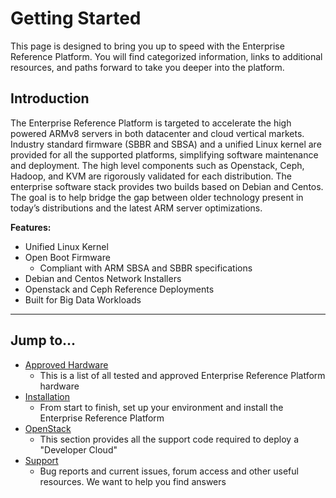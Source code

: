 # Getting Started

This page is designed to bring you up to speed with the Enterprise Reference Platform. You will find categorized information, links to additional resources, and paths forward to take you deeper into the platform.

## Introduction

The Enterprise Reference Platform is targeted to accelerate the high powered ARMv8 servers in both datacenter and cloud vertical markets. Industry standard firmware (SBBR and SBSA) and a unified Linux kernel are provided for all the supported platforms, simplifying software maintenance and deployment. The high level components such as Openstack, Ceph, Hadoop, and KVM are rigorously validated for each distribution. The enterprise software stack provides two builds based on Debian and Centos. The goal is to help bridge the gap between older technology present in today’s distributions and the latest ARM server optimizations.

**Features:**

- Unified Linux Kernel
- Open Boot Firmware
   - Compliant with ARM SBSA and SBBR specifications
- Debian and Centos Network Installers
- Openstack and Ceph Reference Deployments
- Built for Big Data Workloads

***

## Jump to...

- [Approved Hardware](../Hardware/README.md)
   - This is a list of all tested and approved Enterprise Reference Platform hardware
- [Installation](../Installation/README.md)
   - From start to finish, set up your environment and install the Enterprise Reference Platform
- [OpenStack](../OpenStack/README.md)
   - This section provides all the support code required to deploy a "Developer Cloud"
- [Support](../Support/README.md)
   - Bug reports and current issues, forum access and other useful resources. We want to help you find answers
